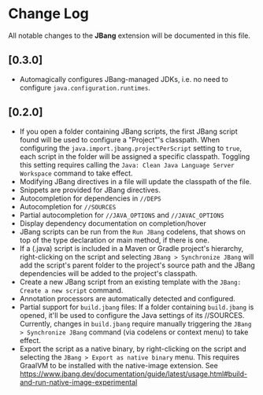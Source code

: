 # Change Log

All notable changes to the **JBang** extension will be documented in this file.

## [0.3.0]
- Automagically configures JBang-managed JDKs, i.e. no need to configure `java.configuration.runtimes`.

## [0.2.0]

- If you open a folder containing JBang scripts, the first JBang script found will be used to configure a "Project"'s classpath. When configuring the `java.import.jbang.projectPerScript` setting to `true`, each script in the folder will be assigned a specific classpath. Toggling this setting requires calling the `Java: Clean Java Language Server Workspace` command to take effect.
- Modifying JBang directives in a file will update the classpath of the file.
- Snippets are provided for JBang directives.
- Autocompletion for dependencies in `//DEPS` 
- Autocompletion for `//SOURCES` 
- Partial autocompletion for `//JAVA_OPTIONS` and `//JAVAC_OPTIONS` 
- Display dependency documentation on completion/hover
- JBang scripts can be run from the `Run JBang` codelens, that shows on top of the type declaration or main method, if there is one.
- If a (.java) script is included in a Maven or Gradle project's hierarchy, right-clicking on the script and selecting `JBang > Synchronize JBang` will add the script's parent folder to the project's source path and the JBang dependencies will be added to the project's classpath.
- Create a new JBang script from an existing template with the `JBang: Create a new script` command.
- Annotation processors are automatically detected and configured.
- Partial support for `build.jbang` files: If a folder containing `build.jbang` is opened, it'll be used to configure the Java settings of its //SOURCES. Currently, changes in `build.jbang` require manually triggering the `JBang > Synchronize JBang` command (via codelens or context menu) to take effect.
- Export the script as a native binary, by right-clicking on the script and selecting the `JBang > Export as native binary` menu. This requires GraalVM to be installed with the native-image extension. See https://www.jbang.dev/documentation/guide/latest/usage.html#build-and-run-native-image-experimental

